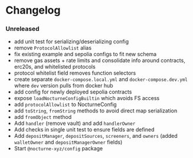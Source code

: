 # Changelog

### Unreleased

- add unit test for serializing/deserializing config
- remove `ProtocolAllowlist` alias
- fix existing example and sepolia configs to fit new schema
- remove gas assets + rate limits and consolidate info around contracts, erc20s, and whitelisted protocols
- protocol whitelist field removes function selectors
- create separate `docker-compose.local.yml` and `docker-compose.dev.yml` where `dev` version pulls from docker hub
- add config for newly deployed sepolia contracts
- expose `loadNocturneConfigBuiltin` which avoids FS access
- add `protocolAllowlist` to NocturneConfig
- add `toString`, `fromString` methods to avoid direct map serialization
- add `fromObject` method
- Add `handler` (remove vault) and add `handlerOwner`
- Add checks in single unit test to ensure fields are defined
- Add `depositManager`, `depositSources`, `screeners`, and `owners` (added `walletOwner` and `depositManagerOwner` fields)
- Start `@nocturne-xyz/config` package
